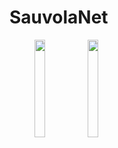 # SauvolaNet
<figure class="header">
    <img src="https://www.um.edu.mo/wp-content/uploads/2020/09/UM-Logo_V-Black-1024x813.png" width="20%"><img src="https://viplab.cis.um.edu.mo/images/logo_5.JPG" width="20%">    
</figure>

